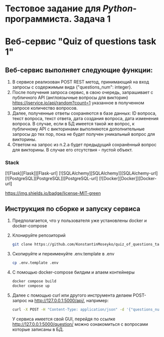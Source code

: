 # Тестовое задание для _Python_-программиста. Задача 1
# Веб-сервис "Quiz of questions task 1"

## Веб-сервис выполняет следующие функции:
  
  1. В сервисе реализован POST REST метод, принимающий на вход запросы с содержимым вида {"questions_num": integer}.
  2. После получения запроса сервис, в свою очередь, запрашивает с публичного API (англоязычные вопросы для викторин) https://jservice.io/api/random?count=1 указанное в полученном запросе количество вопросов.
  3. Далее, полученные ответы сохраняются в базе данных: ID вопроса, текст вопроса, текст ответа,  дата создания вопроса, дата изменения вопроса. В случае, если в БД имеется такой же вопрос, к публичному API с викторинами выполняются дополнительные запросы до тех пор, пока не будет получен уникальный вопрос для викторины.
  4. Ответом на запрос из п.2.a будет предыдущий сохранённый вопрос для викторины. В случае его отсутствия - пустой объект.

  ### Stack
  [![Flask][Flask]][Flask-url] [![SQLAlchemy][SQLAlchemy]][SQLAlchemy-url] [![PostgreSQL][PostgreSQL]][PostgreSQL-url] [![Docker][Docker]][Docker-url]

  https://img.shields.io/badge/license-MIT-green


## Инструкция по сборке и запуску сервиса
  
  1. Предполагается, что у пользователя уже установлены docker и docker-compose
  
  2. Клонируйте репозиторий
     ```sh
     git clone https://github.com/KonstantinMoseyko/quiz_of_questions_task_1.git
     ```
  
  3. Скопируйте и переименуйте .env.template в .env
     ```sh
     cp .env.template .env
     ```
  
  4. С помощью docker-compose билдим и апаем контейнеры
     ```sh
     docker compose build
     docker compose up
     ```

  5. Далее с помощью curl или другого инструмента делаем POST-запрос на http://127.0.0.1:5000/api/, например:
     ```sh
     curl -X POST -H "Content-Type: application/json" -d '{"questions_num": 3}' http://127.0.0.1:5000/api/
     ```
  
     У сервиса имеется свой GUI, перейдя по ссылке http://127.0.0.1:5000/question/ можно ознакомиться с вопросами которые записаны в БД.
